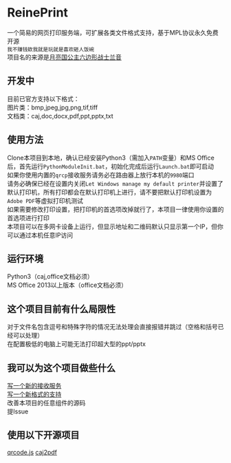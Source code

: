 # ReinePrint
一个简易的网页打印服务端，可扩展各类文件格式支持，基于MPL协议永久免费开源  
`我不赚钱欸我就是玩就是喜欢砸人饭碗`  
项目名的来源是[月亮国公主六边形战士兰音](https://space.bilibili.com/698029620/)  
## 开发中
目前已官方支持以下格式：  
图片类：bmp,jpeg,jpg,png,tif,tiff  
文档类：caj,doc,docx,pdf,ppt,pptx,txt

## 使用方法
Clone本项目到本地，确认已经安装Python3（需加入`PATH`变量）和MS Office后，首先运行`PythonModuleInit.bat`，初始化完成后运行`Launch.bat`即可启动  
如果你使用内置的`qrcp`接收服务请务必在路由器上放行本机的`9980`端口  
请务必确保已经在设置内关闭`Let Windows manage my default printer`并设置了默认打印机，所有打印都会在默认打印机上进行，请不要把默认打印机设置为`Adobe PDF`等虚拟打印机测试  
如果需要修改打印设置，把打印机的首选项改掉就行了，本项目一律使用你设置的首选项进行打印  
本项目可以在多网卡设备上运行，但显示地址和二维码默认只显示第一个IP，但你可以通过本机任意IP访问  


## 运行环境
Python3（caj,office文档必须）  
MS Office 2013以上版本（office文档必须）  

## 这个项目目前有什么局限性
对于文件名包含逗号和特殊字符的情况无法处理会直接报错并跳过（空格和括号已经可以处理）  
在配置极低的电脑上可能无法打印超大型的ppt/pptx  

## 我可以为这个项目做些什么
[写一个新的接收服务](receivers/DevNote.md)  
[写一个新格式的支持](printmodule/DevNote.md)  
改善本项目的任意组件的源码  
提Issue  

## 使用以下开源项目
[qrcode.js](http://davidshimjs.github.io/qrcodejs/)
[caj2pdf](https://github.com/caj2pdf/caj2pdf)